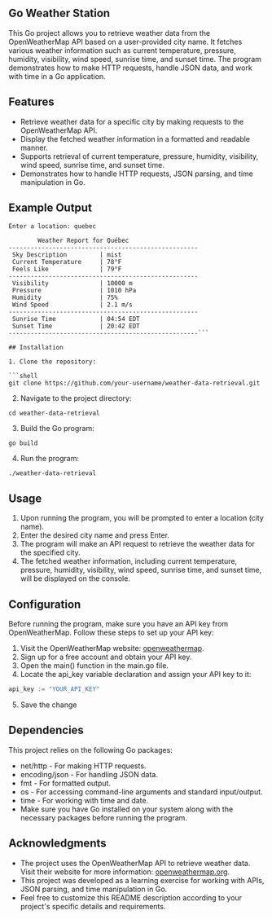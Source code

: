 ## Go Weather Station

This Go project allows you to retrieve weather data from the OpenWeatherMap API based on a user-provided city name. It fetches various weather information such as current temperature, pressure, humidity, visibility, wind speed, sunrise time, and sunset time. The program demonstrates how to make HTTP requests, handle JSON data, and work with time in a Go application.

## Features

- Retrieve weather data for a specific city by making requests to the OpenWeatherMap API.
- Display the fetched weather information in a formatted and readable manner.
- Supports retrieval of current temperature, pressure, humidity, visibility, wind speed, sunrise time, and sunset time.
- Demonstrates how to handle HTTP requests, JSON parsing, and time manipulation in Go.

## Example Output
```shell
Enter a location: quebec

        Weather Report for Québec
----------------------------------------------------
 Sky Description         | mist
 Current Temperature     | 78°F
 Feels Like              | 79°F
----------------------------------------------------
 Visibility              | 10000 m
 Pressure                | 1010 hPa
 Humidity                | 75%
 Wind Speed              | 2.1 m/s
----------------------------------------------------
 Sunrise Time            | 04:54 EDT
 Sunset Time             | 20:42 EDT
----------------------------------------------------```

## Installation

1. Clone the repository:

```shell
git clone https://github.com/your-username/weather-data-retrieval.git
```

2. Navigate to the project directory:
```shell
cd weather-data-retrieval
```
3. Build the Go program:
```shell
go build
```
4. Run the program:
```shell
./weather-data-retrieval
```

## Usage

1. Upon running the program, you will be prompted to enter a location (city name).
2. Enter the desired city name and press Enter.
3. The program will make an API request to retrieve the weather data for the specified city.
4. The fetched weather information, including current temperature, pressure, humidity, visibility, wind speed, sunrise time, and sunset time, will be displayed on the console.

## Configuration

Before running the program, make sure you have an API key from OpenWeatherMap. Follow these steps to set up your API key:

1. Visit the OpenWeatherMap website: [openweathermap](https://openweathermap.org/).
2. Sign up for a free account and obtain your API key.
3. Open the main() function in the main.go file.
4. Locate the api_key variable declaration and assign your API key to it:
```go
api_key := "YOUR_API_KEY"
```
5. Save the change

## Dependencies

This project relies on the following Go packages:

* net/http - For making HTTP requests.
* encoding/json - For handling JSON data.
* fmt - For formatted output.
* os - For accessing command-line arguments and standard input/output.
* time - For working with time and date.
* Make sure you have Go installed on your system along with the necessary packages before running the program.

## Acknowledgments

* The project uses the OpenWeatherMap API to retrieve weather data. Visit their website for more information: [openweathermap.org](https://openweathermap.org/).
* This project was developed as a learning exercise for working with APIs, JSON parsing, and time manipulation in Go.
* Feel free to customize this README description according to your project's specific details and requirements.
